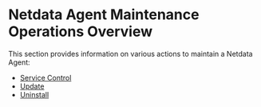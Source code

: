 # Netdata Agent Maintenance Operations Overview

This section provides information on various actions to maintain a Netdata Agent:

- [Service Control](/docs/netdata-agent/start-stop-restart.md)
- [Update](/packaging/installer/UPDATE.md)
- [Uninstall](/packaging/installer/UNINSTALL.md)
